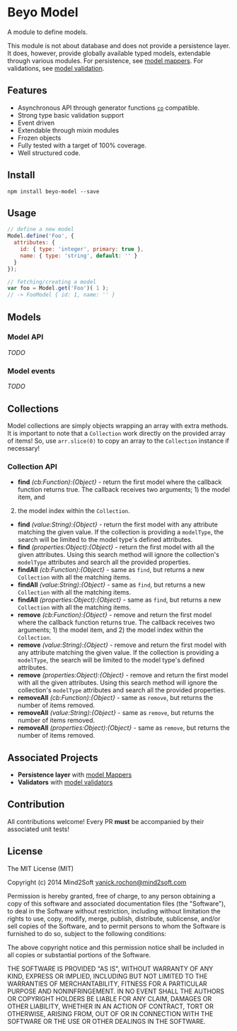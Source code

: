 # Beyo Model

A module to define models.

This module is not about database and does not provide a persistence layer. It does, however,
provide globally available typed models, extendable through various modules. For persistence,
see [model mappers](https://github.com/beyo/model-mapper). For validations, see 
[model validation](https://github.com/beyo/model-validation).


## Features

* Asynchronous API through generator functions [`co`](https://github.com/visionmedia/co) compatible.
* Strong type basic validation support
* Event driven
* Extendable through mixin modules
* Frozen objects
* Fully tested with a target of 100% coverage.
* Well structured code.


## Install

```
npm install beyo-model --save
```


## Usage

```javascript
// define a new model
Model.define('Foo', {
  attributes: {
    id: { type: 'integer', primary: true },
    name: { type: 'string', default: '' }
  }
});

// fetching/creating a model
var foo = Model.get('Foo')( 1 );
// -> FooModel { id: 1, name: '' }
```


## Models

### Model API

*TODO*


### Model events

*TODO*


## Collections

Model collections are simply objects wrapping an array with extra methods. It is
important to note that a `Collection` work directly on the provided array of items!
So, use `arr.slice(0)` to copy an array to the `Collection` instance if necessary!

### Collection API

* **find** *(cb:Function)*:*{Object}* - return the first model where the callback
function returns true. The callback receives two arguments; 1) the model item, and
2) the model index within the `Collection`.
* **find** *(value:String)*:*{Object}* - return the first model with any attribute
matching the given value. If the collection is providing a `modelType`, the search
will be limited to the model type's defined attributes.
* **find** *(properties:Object)*:*{Object}* - return the first model with all the
given attributes. Using this search method will ignore the collection's `modelType`
attributes and search all the provided properties.
* **findAll** *(cb:Function)*:*{Object}* - same as `find`, but returns a new `Collection`
with all the matching items.
* **findAll** *(value:String)*:*{Object}* - same as `find`, but returns a new
`Collection` with all the matching items.
* **findAll** *(properties:Object)*:*{Object}* - same as `find`, but returns a new
`Collection` with all the matching items.
* **remove** *(cb:Function)*:*{Object}* - remove and return the first model where
the callback function returns true. The callback receives two arguments; 1) the
model item, and 2) the model index within the `Collection`.
* **remove** *(value:String)*:*{Object}* - remove and return the first model with
any attribute matching the given value. If the collection is providing a `modelType`,
the search will be limited to the model type's defined attributes.
* **remove** *(properties:Object)*:*{Object}* - remove and return the first model
with all the given attributes. Using this search method will ignore the collection's
`modelType` attributes and search all the provided properties.
* **removeAll** *(cb:Function)*:*{Object}* - same as `remove`, but returns the
number of items removed.
* **removeAll** *(value:String)*:*{Object}* - same as `remove`, but returns the
number of items removed.
* **removeAll** *(properties:Object)*:*{Object}* - same as `remove`, but returns the
number of items removed.


## Associated Projects

* **Persistence layer** with [model Mappers](https://github.com/beyo/model-mapper)
* **Validators** with [model validators](https://github.com/beyo/model-validator)


## Contribution

All contributions welcome! Every PR **must** be accompanied by their associated
unit tests!


## License

The MIT License (MIT)

Copyright (c) 2014 Mind2Soft <yanick.rochon@mind2soft.com>

Permission is hereby granted, free of charge, to any person obtaining a copy of
this software and associated documentation files (the "Software"), to deal in
the Software without restriction, including without limitation the rights to
use, copy, modify, merge, publish, distribute, sublicense, and/or sell copies of
the Software, and to permit persons to whom the Software is furnished to do so,
subject to the following conditions:

The above copyright notice and this permission notice shall be included in all
copies or substantial portions of the Software.

THE SOFTWARE IS PROVIDED "AS IS", WITHOUT WARRANTY OF ANY KIND, EXPRESS OR
IMPLIED, INCLUDING BUT NOT LIMITED TO THE WARRANTIES OF MERCHANTABILITY, FITNESS
FOR A PARTICULAR PURPOSE AND NONINFRINGEMENT. IN NO EVENT SHALL THE AUTHORS OR
COPYRIGHT HOLDERS BE LIABLE FOR ANY CLAIM, DAMAGES OR OTHER LIABILITY, WHETHER
IN AN ACTION OF CONTRACT, TORT OR OTHERWISE, ARISING FROM, OUT OF OR IN
CONNECTION WITH THE SOFTWARE OR THE USE OR OTHER DEALINGS IN THE SOFTWARE.
